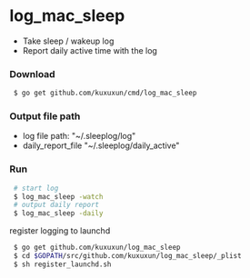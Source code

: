 # log_mac_sleep

- Take sleep / wakeup log
- Report daily active time with the log

### Download
```bash
 $ go get github.com/kuxuxun/cmd/log_mac_sleep
```

### Output file path
- log file path:	"~/.sleeplog/log"
- daily_report_file	"~/.sleeplog/daily_active"

### Run
```bash
 # start log
 $ log_mac_sleep -watch
 # output daily report
 $ log_mac_sleep -daily
```

register logging to launchd
```bash
 $ go get github.com/kuxuxun/log_mac_sleep
 $ cd $GOPATH/src/github.com/kuxuxun/log_mac_sleep/_plist
 $ sh register_launchd.sh
```
